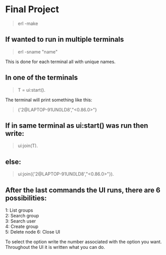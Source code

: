 # Final Project

> erl -make

## If wanted to run in multiple terminals

> erl -sname "name"  

This is done for each terminal all with unique names.

## In one of the terminals

> T = ui:start().

The terminal will print something like this:  
> {'2@LAPTOP-91UN0LD8',"<0.86.0>"}

## If in same terminal as ui:start() was run then write:  
> ui:join(T).

## else:  
> ui:join({'2@LAPTOP-91UN0LD8',"<0.86.0>"}).

## After the last commands the UI runs, there are 6 possibilities:

1: List groups   
2: Search group  
3: Search user  
4: Create group  
5: Delete node
6: Close UI

To select the option write the number associated with the option you want.  
Throughout the UI it is written what you can do. 